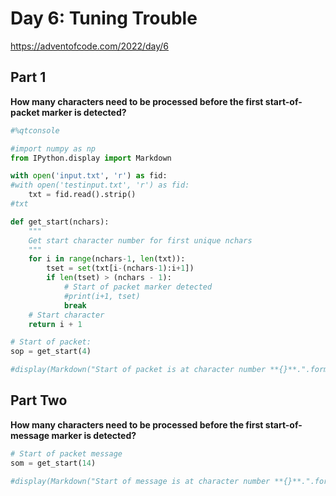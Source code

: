 # Day 6: Tuning Trouble
https://adventofcode.com/2022/day/6

## Part 1

**How many characters need to be processed before the first start-of-packet marker is detected?**


```python
#%qtconsole
```


```python
#import numpy as np
from IPython.display import Markdown
```


```python
with open('input.txt', 'r') as fid:
#with open('testinput.txt', 'r') as fid:
    txt = fid.read().strip()
#txt
```


```python
def get_start(nchars):
    """
    Get start character number for first unique nchars
    """
    for i in range(nchars-1, len(txt)):
        tset = set(txt[i-(nchars-1):i+1])
        if len(tset) > (nchars - 1):
            # Start of packet marker detected
            #print(i+1, tset)
            break
    # Start character        
    return i + 1

# Start of packet:
sop = get_start(4)
```


```python
#display(Markdown("Start of packet is at character number **{}**.".format(sop)))
```

## Part Two

**How many characters need to be processed before the first start-of-message marker is detected?**


```python
# Start of packet message
som = get_start(14)
```


```python
#display(Markdown("Start of message is at character number **{}**.".format(som)))
```


```python

```
